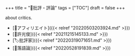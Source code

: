 +++
title = "📂批評・評論"
tags = ["TOC"]
draft = false
+++

about critics.

-   [📂アフィリエイト]({{< relref "20220503203924.md" >}})
-   [📝許光俊]({{< relref "20211215145133.md" >}})
-   [🏷批評家]({{< relref "20220319071651.md" >}})
-   [📝落語論]({{< relref "20220528191839.md" >}})
